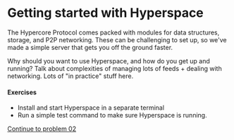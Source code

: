 # Getting started with Hyperspace

The Hypercore Protocol comes packed with modules for data structures, storage, and P2P networking. These can be challenging to set up, so we've made a simple server that gets you off the ground faster.

Why should you want to use Hyperspace, and how do you get up and running? Talk about complexities of managing lots of feeds + dealing with networking. Lots of "in practice" stuff here.

#### Exercises
* Install and start Hyperspace in a separate terminal
* Run a simple test command to make sure Hyperspace is running.

[Continue to problem 02](02.md)
